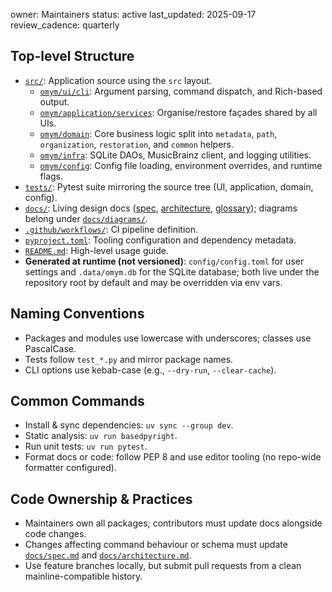 owner: Maintainers
status: active
last_updated: 2025-09-17
review_cadence: quarterly

## Top-level Structure
- [`src/`](../src): Application source using the `src` layout.
  - [`omym/ui/cli`](../src/omym/ui/cli): Argument parsing, command dispatch, and Rich-based output.
  - [`omym/application/services`](../src/omym/application/services): Organise/restore façades shared by all UIs.
  - [`omym/domain`](../src/omym/domain): Core business logic split into `metadata`, `path`, `organization`, `restoration`, and `common` helpers.
  - [`omym/infra`](../src/omym/infra): SQLite DAOs, MusicBrainz client, and logging utilities.
  - [`omym/config`](../src/omym/config): Config file loading, environment overrides, and runtime flags.
- [`tests/`](../tests): Pytest suite mirroring the source tree (UI, application, domain, config).
- [`docs/`](./): Living design docs ([spec](spec.md), [architecture](architecture.md), [glossary](glossary.md)); diagrams belong under [`docs/diagrams/`](diagrams/).
- [`.github/workflows/`](../.github/workflows): CI pipeline definition.
- [`pyproject.toml`](../pyproject.toml): Tooling configuration and dependency metadata.
- [`README.md`](../README.md): High-level usage guide.
- **Generated at runtime (not versioned)**: `config/config.toml` for user settings and `.data/omym.db` for the SQLite database; both live under the repository root by default and may be overridden via env vars.

## Naming Conventions
- Packages and modules use lowercase with underscores; classes use PascalCase.
- Tests follow `test_*.py` and mirror package names.
- CLI options use kebab-case (e.g., `--dry-run`, `--clear-cache`).

## Common Commands
- Install & sync dependencies: `uv sync --group dev`.
- Static analysis: `uv run basedpyright`.
- Run unit tests: `uv run pytest`.
- Format docs or code: follow PEP 8 and use editor tooling (no repo-wide formatter configured).

## Code Ownership & Practices
- Maintainers own all packages; contributors must update docs alongside code changes.
- Changes affecting command behaviour or schema must update [`docs/spec.md`](spec.md) and [`docs/architecture.md`](architecture.md).
- Use feature branches locally, but submit pull requests from a clean mainline-compatible history.
